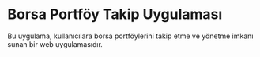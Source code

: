 # Borsa Portföy Takip Uygulaması

Bu uygulama, kullanıcılara borsa portföylerini takip etme ve yönetme imkanı sunan bir web uygulamasıdır.
